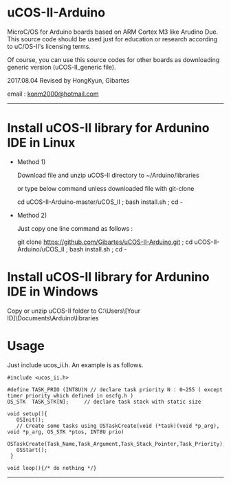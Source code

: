 
# uCOS-II-Arduino

MicroC/OS for Arduino boards based on ARM Cortex M3 like Arudino Due. This source code should be used just for education or research according to uC/OS-II's licensing terms.

Of course, you can use this source codes for other boards as downloading generic version (uCOS-II_generic file). 

2017.08.04 Revised by HongKyun, Gibartes

email : konm2000@hotmail.com

*********************************************************************************************************

# Install uCOS-II library for Ardunino IDE in Linux

   
* Method 1)
  
  Download file and unzip uCOS-II directory to ~/Arduino/libraries 
  
  or type below command unless downloaded file with git-clone
  
  cd uCOS-II-Arduino-master/uCOS_II ; bash install.sh ; cd -
  
* Method 2)
  
  Just copy one line command as follows :
  
  git clone https://github.com/Gibartes/uCOS-II-Arduino.git ;
  cd uCOS-II-Arduino/uCOS_II ; bash install.sh ; cd -
  
    
  
# Install uCOS-II library for Ardunino IDE in Windows

  Copy or unzip uCOS-II folder to C:\Users\\[Your ID]\Documents\Arduino\libraries
  

# Usage
 
   Just include ucos_ii.h. An example is as follows.
  
    #include <ucos_ii.h>
    
    #define TASK_PRIO (INT8U)N // declare task priority N : 0~255 ( except timer priority which defined in oscfg.h )
    OS_STK  TASK_STK[N];     // declare task stack with static size
    
    void setup(){
       OSInit();
       // Create some tasks using OSTaskCreate(void (*task)(void *p_arg), void *p_arg, OS_STK *ptos, INT8U prio)
       OSTaskCreate(Task_Name,Task_Argument,Task_Stack_Pointer,Task_Priority);
       OSStart();
     }
     
    void loop(){/* do nothing */}


*********************************************************************************************************
